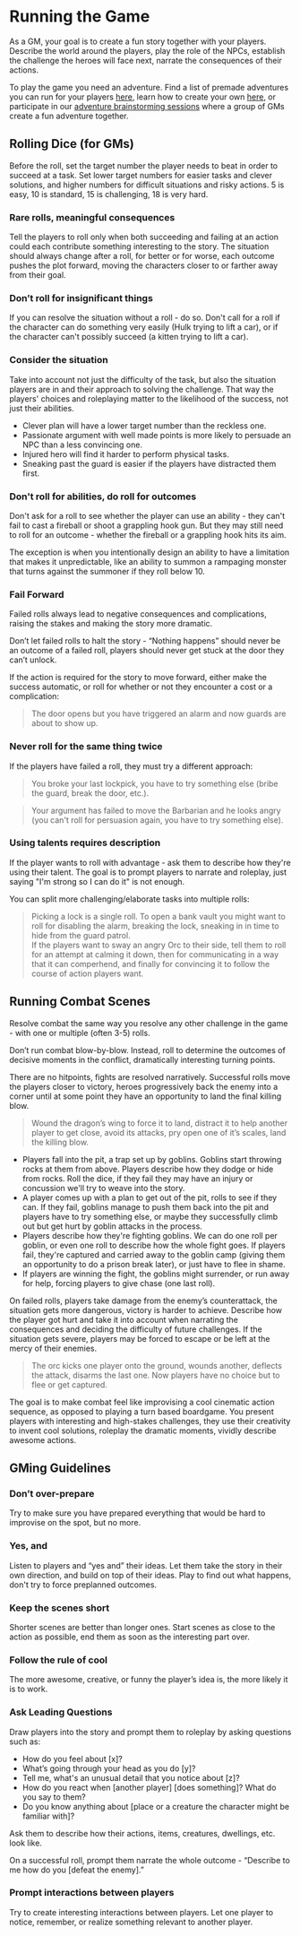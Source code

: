 # Running the Game

As a GM, your goal is to create a fun story together with your players. Describe the world around the players, play the role of the NPCs, establish the challenge the heroes will face next, narrate the consequences of their actions.

To play the game you need an adventure. Find a list of premade adventures you can run for your players [here](/), learn how to create your own [here](/course/adventure-academy), or participate in our [adventure brainstorming sessions](/writers-room) where a group of GMs create a fun adventure together.

<!--
Works only for playtesting where everyone already knows the adenture.

## Collaborative GMing (Optional)
If several players want to try their hand at running the game, we can take turns GMing the scenes for each other.

One person temporarily becomes a GM, everyone else plays as their character. The current GM runs the game until we switch and someone else continues the story.

If the current GM has trouble figuring out what happens next, they can ask other players for suggestions, or tap out and let someone else continue the story.
-->

<!-- 
Before the game, help the players to understand the rules and create their characters.

During the game, tell players what’s going on around them, ask them what they want to do, and then use your imagination, common sense, and results of dice rolls to describe consequences.

Give the players a task to accomplish (find the treasure, defeat a monster, save the princess). Put challenges on their path, obstacles to getting what they want. Watch them find creative ways to overcome them.

Imagine how the world responds to their actions, create and describe interesting consequences, add fun complications. Play the role of all NPCs like an actor, respond to what the players do the way these characters would respond.

Try to bring the story to an awesome, dramatic, satisfying conclusion. Like an epic climactic showdown with the antagonist. Watch the heroes overcome their biggest challenge and reach their goal.
-->

## Rolling Dice (for GMs)
Before the roll, set the target number the player needs to beat in order to succeed at a task. Set lower target numbers for easier tasks and clever solutions, and higher numbers for difficult situations and risky actions. 5 is easy, 10 is standard, 15 is challenging, 18 is very hard. 

<Collapsible title="Dice Rolling Guidelines">

<div className="columns">
<div className="col">

### Rare rolls, meaningful consequences
Tell the players to roll only when both succeeding and failing at an action could each contribute something interesting to the story. The situation should always change after a roll, for better or for worse, each outcome pushes the plot forward, moving the characters closer to or farther away from their goal. 

### Don’t roll for insignificant things
If you can resolve the situation without a roll - do so. Don't call for a roll if the character can do something very easily (Hulk trying to lift a car), or if the character can't possibly succeed (a kitten trying to lift a car).

### Consider the situation
Take into account not just the difficulty of the task, but also the situation players are in and their approach to solving the challenge. That way the players' choices and roleplaying matter to the likelihood of the success, not just their abilities.
- Clever plan will have a lower target number than the reckless one.  
- Passionate argument with well made points is more likely to persuade an NPC than a less convincing one.  
- Injured hero will find it harder to perform physical tasks.  
- Sneaking past the guard is easier if the players have distracted them first.

### Don't roll for abilities, do roll for outcomes

Don't ask for a roll to see whether the player can use an ability - they can't fail to cast a fireball or shoot a grappling hook gun. But they may still need to roll for an outcome - whether the fireball or a grappling hook hits its aim.

The exception is when you intentionally design an ability to have a limitation that makes it unpredictable, like an ability to summon a rampaging monster that turns against the summoner if they roll below 10.

</div>
<div className="col">

### Fail Forward
Failed rolls always lead to negative consequences and complications, raising the stakes and making the story more dramatic. 

Don’t let failed rolls to halt the story - “Nothing happens” should never be an outcome of a failed roll, players should never get stuck at the door they can’t unlock. 

If the action is required for the story to move forward, either make the success automatic, or roll for whether or not they encounter a cost or a complication:
> The door opens but you have triggered an alarm and now guards are about to show up.  

### Never roll for the same thing twice
If the players have failed a roll, they must try a different approach:
> You broke your last lockpick, you have to try something else (bribe the guard, break the door, etc.).  

> Your argument has failed to move the Barbarian and he looks angry (you can't roll for persuasion again, you have to try something else).

### Using talents requires description
If the player wants to roll with advantage - ask them to describe how they're using their talent. The goal is to prompt players to narrate and roleplay, just saying "I'm strong so I can do it" is not enough.

</div>
</div>
</Collapsible>

You can split more challenging/elaborate tasks into multiple rolls:
> Picking a lock is a single roll. To open a bank vault you might want to roll for disabling the alarm, breaking the lock, sneaking in in time to hide from the guard patrol.  
> If the players want to sway an angry Orc to their side, tell them to roll for an attempt at calming it down, then for communicating in a way that it can comperhend, and finally for convincing it to follow the course of action players want.

## Running Combat Scenes
Resolve combat the same way you resolve any other challenge in the game - with one or multiple (often 3-5) rolls. 

Don’t run combat blow-by-blow. Instead, roll to determine the outcomes of decisive moments in the conflict, dramatically interesting turning points.

There are no hitpoints, fights are resolved narratively. Successful rolls move the players closer to victory, heroes progressively back the enemy into a corner until at some point they have an opportunity to land the final killing blow.
> Wound the dragon’s wing to force it to land, distract it to help another player to get close, avoid its attacks, pry open one of it’s scales, land the killing blow.

<Collapsible title="Example Combat">

- Players fall into the pit, a trap set up by goblins. Goblins start throwing rocks at them from above. Players describe how they dodge or hide from rocks. Roll the dice, if they fail they may have an injury or concussion we'll try to weave into the story.  
- A player comes up with a plan to get out of the pit, rolls to see if they can. If they fail, goblins manage to push them back into the pit and players have to try something else, or maybe they successfully climb out but get hurt by goblin attacks in the process.  
- Players describe how they're fighting goblins. We can do one roll per goblin, or even one roll to describe how the whole fight goes. If players fail, they're captured and carried away to the goblin camp (giving them an opportunity to do a prison break later), or just have to flee in shame.  
- If players are winning the fight, the goblins might surrender, or run away for help, forcing players to give chase (one last roll).  

</Collapsible>

On failed rolls, players take damage from the enemy’s counterattack, the situation gets more dangerous, victory is harder to achieve. Describe how the player got hurt and take it into account when narrating the consequences and deciding the difficulty of future challenges. If the situation gets severe, players may be forced to escape or be left at the mercy of their enemies.
> The orc kicks one player onto the ground, wounds another, deflects the attack, disarms the last one. Now players have no choice but to flee or get captured.

The goal is to make combat feel like improvising a cool cinematic action sequence, as opposed to playing a turn based boardgame. You present players with interesting and high-stakes challenges, they use their creativity to invent cool solutions, roleplay the dramatic moments, vividly describe awesome actions.


## GMing Guidelines

<Collapsible title="GMing Guidelines">

<div className="columns">
<div className="col">

### Don’t over-prepare
Try to make sure you have prepared everything that would be hard to improvise on the spot, but no more.


### Yes, and
Listen to players and “yes and” their ideas. Let them take the story in their own direction, and build on top of their ideas. Play to find out what happens, don't try to force preplanned outcomes.

###  Keep the scenes short
Shorter scenes are better than longer ones. Start scenes as close to the action as possible, end them as soon as the interesting part over.

### Follow the rule of cool
The more awesome, creative, or funny the player’s idea is, the more likely it is to work.  

</div>
<div className="col">

### Ask Leading Questions
Draw players into the story and prompt them to roleplay by asking questions such as:

- How do you feel about [x]?
- What’s going through your head as you do [y]?
- Tell me, what's an unusual detail that you notice about [z]?
- How do you react when [another player] [does something]? What do you say to them?
- Do you know anything about [place or a creature the character might be familiar with]?

Ask them to describe how their actions, items, creatures, dwellings, etc. look like.

On a successful roll, prompt them narrate the whole outcome - “Describe to me how do you [defeat the enemy].”

### Prompt interactions between players
Try to create interesting interactions between players. Let one player to notice, remember, or realize something relevant to another player.

</div>
</div>
</Collapsible>